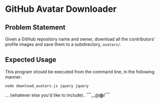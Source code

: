 # GitHub Avatar Downloader

## Problem Statement

Given a GitHub repository name and owner, download all the contributors' profile images and save them to a subdirectory, `avatars/`.

## Expected Usage

This program should be executed from the command line, in the following manner:

`node download_avatars.js jquery jquery`

... (whatever else you'd like to include).. ‾‾\__@__@__/‾‾